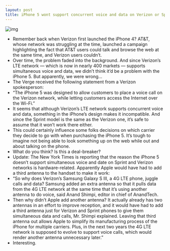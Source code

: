 ```yaml
---
layout: post
title: iPhone 5 wont support concurrent voice and data on Verizon or Sprint
---
```

![img](http://media.idownloadblog.com/wp-content/uploads/2012/09/iPhone-5-white-camera-closeup-001.jpg)
* Remember back when Verizon first launched the iPhone 4? AT&T, whose network was struggling at the time, launched a campaign highlighting the fact that AT&T users could talk and browse the web at the same time, and Verizon users couldn’t.
* Over time, the problem faded into the background. And since Verizon’s LTE network — which is now in nearly 400 markets — supports simultaneous voice and data, we didn’t think it’d be a problem with the iPhone 5. But apparently, we were wrong…
* The Verge received the following statement from a Verizon spokesperson:
* “The iPhone 5 was designed to allow customers to place a voice call on the Verizon network, while letting customers access the Internet over the Wi-Fi.”
* It seems that although Verizon’s LTE network supports concurrent voice and data, something in the iPhone’s design makes it incompatible. And since the Sprint model is the same as the Verizon one, it’s safe to assume that it won’t work there either.
* This could certainly influence some folks decisions on which carrier they decide to go with when purchasing the iPhone 5. It’s tough to imagine not being able to look something up on the web while out and about talking on the phone.
* What do you think? Is this a deal-breaker?
* Update: The New York Times is reporting that the reason the iPhone 5 doesn’t support simultaneous voice and date on Sprint and Verizon networks is hardware-related. Apparently Apple would have had to add a third antenna to the handset to make it work:
* “So why does Verizon’s Samsung Galaxy S III, a 4G LTE phone, juggle calls and data? Samsung added an extra antenna so that it pulls data from the 4G LTE network at the same time that it’s using another antenna to do voice, said Anand Shimpi, editor in chief of AnandTech.
* Then why didn’t Apple add another antenna? It actually already has two antennas in an effort to improve reception, and it would have had to add a third antenna just for Verizon and Sprint phones to give them simultaneous data and calls, Mr. Shimpi explained. Leaving that third antenna out allows Apple to simplify its manufacturing process of the iPhone for multiple carriers. Plus, in the next two years the 4G LTE network is supposed to evolve to support voice calls, which would render another antenna unnecessary later.”
* Interesting.

